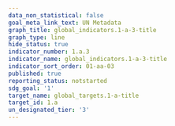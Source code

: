 ```yaml
---
data_non_statistical: false
goal_meta_link_text: UN Metadata
graph_title: global_indicators.1-a-3-title
graph_type: line
hide_status: true
indicator_number: 1.a.3
indicator_name: global_indicators.1-a-3-title
indicator_sort_order: 01-aa-03
published: true
reporting_status: notstarted
sdg_goal: '1'
target_name: global_targets.1-a-title
target_id: 1.a
un_designated_tier: '3'
---
```

